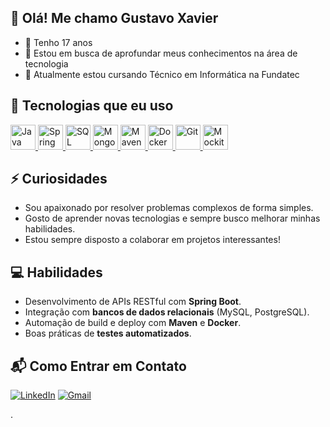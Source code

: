 
## 👋 Olá! Me chamo Gustavo Xavier

- 🎂 Tenho 17 anos  
- 🎯 Estou em busca de aprofundar meus conhecimentos na área de tecnologia  
- 🚀 Atualmente estou cursando Técnico em Informática na Fundatec  
  



## 🚀 Tecnologias que eu uso

<p align="left">
  <a href="https://www.java.com/" target="_blank">
    <img src="https://cdn.jsdelivr.net/gh/devicons/devicon/icons/java/java-original.svg" alt="Java" width="40" height="40"/>
  </a>
  <a href="https://spring.io/projects/spring-boot" target="_blank">
    <img src="https://cdn.jsdelivr.net/gh/devicons/devicon/icons/spring/spring-original.svg" alt="Spring Boot" width="40" height="40"/>
  </a>
  <a href="https://www.mysql.com/" target="_blank">
    <img src="https://cdn.jsdelivr.net/gh/devicons/devicon/icons/mysql/mysql-original.svg" alt="SQL" width="40" height="40"/>
  </a>
  <a href="https://www.mongodb.com/" target="_blank">
    <img src="https://cdn.jsdelivr.net/gh/devicons/devicon/icons/mongodb/mongodb-original.svg" alt="MongoDB" width="40" height="40"/>
  </a>
  <a href="https://maven.apache.org/" target="_blank">
    <img src="https://cdn.jsdelivr.net/gh/devicons/devicon/icons/maven/maven-original.svg" alt="Maven" width="40" height="40"/>
  </a>
  <a href="https://www.docker.com/" target="_blank">
    <img src="https://cdn.jsdelivr.net/gh/devicons/devicon/icons/docker/docker-original.svg" alt="Docker" width="40" height="40"/>
  </a>
  <a href="https://git-scm.com/" target="_blank">
    <img src="https://cdn.jsdelivr.net/gh/devicons/devicon/icons/git/git-original.svg" alt="Git" width="40" height="40"/>
  </a>
  <a href="https://site.mockito.org/" target="_blank">
    <img src="https://avatars.githubusercontent.com/u/8778734?s=200&v=4" alt="Mockito" width="40" height="40"/>
  </a>
</p>

## ⚡ Curiosidades

- Sou apaixonado por resolver problemas complexos de forma simples.
- Gosto de aprender novas tecnologias e sempre busco melhorar minhas habilidades.
- Estou sempre disposto a colaborar em projetos interessantes!

## 💻 Habilidades

- Desenvolvimento de APIs RESTful com **Spring Boot**.
- Integração com **bancos de dados relacionais** (MySQL, PostgreSQL).
- Automação de build e deploy com **Maven** e **Docker**.
- Boas práticas de **testes automatizados**.

## 📬 Como Entrar em Contato

[![LinkedIn](https://img.shields.io/badge/LinkedIn-blue?style=for-the-badge&logo=linkedin)](https://www.linkedin.com/in/gustavo-xavier-754388356/)
[![Gmail](https://img.shields.io/badge/Gmail-D14836?style=for-the-badge&logo=gmail&logoColor=white)](mailto:gustavoxavier0999@gmail.com)

.


